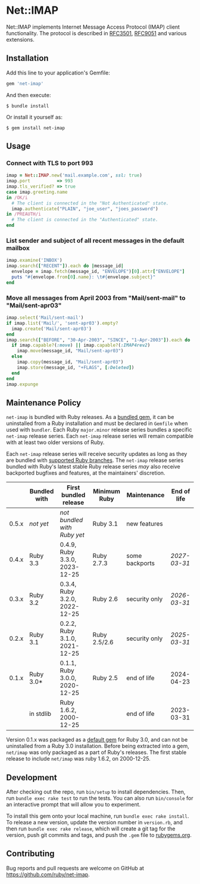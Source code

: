# Net::IMAP

Net::IMAP implements Internet Message Access Protocol (IMAP) client
functionality.  The protocol is described in
[RFC3501](https://www.rfc-editor.org/rfc/rfc3501),
[RFC9051](https://www.rfc-editor.org/rfc/rfc9051) and various extensions.

## Installation

Add this line to your application's Gemfile:

```ruby
gem 'net-imap'
```

And then execute:

    $ bundle install

Or install it yourself as:

    $ gem install net-imap

## Usage

### Connect with TLS to port 993

```ruby
imap = Net::IMAP.new('mail.example.com', ssl: true)
imap.port          => 993
imap.tls_verified? => true
case imap.greeting.name
in /OK/i
  # The client is connected in the "Not Authenticated" state.
  imap.authenticate("PLAIN", "joe_user", "joes_password")
in /PREAUTH/i
  # The client is connected in the "Authenticated" state.
end
```

### List sender and subject of all recent messages in the default mailbox

```ruby
imap.examine('INBOX')
imap.search(["RECENT"]).each do |message_id|
  envelope = imap.fetch(message_id, "ENVELOPE")[0].attr["ENVELOPE"]
  puts "#{envelope.from[0].name}: \t#{envelope.subject}"
end
```

### Move all messages from April 2003 from "Mail/sent-mail" to "Mail/sent-apr03"

```ruby
imap.select('Mail/sent-mail')
if imap.list('Mail/', 'sent-apr03').empty?
  imap.create('Mail/sent-apr03')
end
imap.search(["BEFORE", "30-Apr-2003", "SINCE", "1-Apr-2003"]).each do |message_id|
  if imap.capable?(:move) || imap.capable?(:IMAP4rev2)
    imap.move(message_id, "Mail/sent-apr03")
  else
    imap.copy(message_id, "Mail/sent-apr03")
    imap.store(message_id, "+FLAGS", [:Deleted])
  end
end
imap.expunge
```

## Maintenance Policy

`net-imap` is bundled with Ruby releases.  As a [bundled gem], it can be
uninstalled from a Ruby installation and must be declared in `Gemfile` when used
with `bundler`.  Each Ruby `major.minor` release series bundles a specific
`net-imap` release series.  Each `net-imap` release series will remain
compatible with at least two older versions of Ruby.

Each `net-imap` release series will receive security updates as long as they are
bundled with [supported Ruby branches].  The `net-imap` release series bundled
with Ruby's latest stable Ruby release series _may_ also receive backported
bugfixes and features, at the maintainers' discretion.

|     |Bundled with|First bundled release        |Minimum Ruby|Maintenance   |End of life |
|-----|------------|-----------------------------|------------|--------------|------------|
|0.5.x| _not yet_  | _not bundled with Ruby yet_ |Ruby 3.1    |new features  |            |
|0.4.x| Ruby 3.3   |0.4.9, Ruby 3.3.0, 2023-12-25|Ruby 2.7.3  |some backports|_2027-03-31_|
|0.3.x| Ruby 3.2   |0.3.4, Ruby 3.2.0, 2022-12-25|Ruby 2.6    |security only |_2026-03-31_|
|0.2.x| Ruby 3.1   |0.2.2, Ruby 3.1.0, 2021-12-25|Ruby 2.5/2.6|security only |_2025-03-31_|
|0.1.x| Ruby 3.0*  |0.1.1, Ruby 3.0.0, 2020-12-25|Ruby 2.5    |end of life   | 2024-04-23 |
|     | in stdlib  |       Ruby 1.6.2, 2000-12-25|            |end of life   | 2023-03-31 |

Version 0.1.x was packaged as a [default gem] for Ruby 3.0, and can not be
uninstalled from a Ruby 3.0 installation.  Before being extracted into a gem,
`net/imap` was only packaged as a part of Ruby's releases.  The first stable
release to include `net/imap` was ruby 1.6.2, on 2000-12-25.

[bundled gem]: https://docs.ruby-lang.org/en/master/standard_library_rdoc.html#label-Bundled+gems
[default gem]: https://docs.ruby-lang.org/en/master/standard_library_rdoc.html
[supported Ruby branches]: https://www.ruby-lang.org/en/downloads/branches/

## Development

After checking out the repo, run `bin/setup` to install dependencies. Then, run `bundle exec rake test` to run the tests. You can also run `bin/console` for an interactive prompt that will allow you to experiment.

To install this gem onto your local machine, run `bundle exec rake install`. To release a new version, update the version number in `version.rb`, and then run `bundle exec rake release`, which will create a git tag for the version, push git commits and tags, and push the `.gem` file to [rubygems.org](https://rubygems.org).

## Contributing

Bug reports and pull requests are welcome on GitHub at https://github.com/ruby/net-imap.
